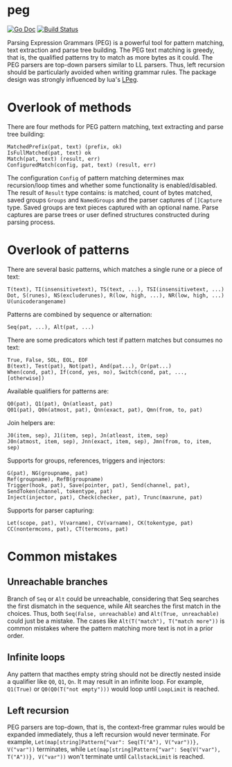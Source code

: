 # peg

[![Go Doc](https://godoc.org/github.com/hucsmn/peg?status.png)](https://godoc.org/github.com/hucsmn/peg)
[![Build Status](https://travis-ci.org/hucsmn/peg.svg?branch=master)](https://travis-ci.org/hucsmn/peg)

Parsing Expression Grammars (PEG) is a powerful tool for pattern matching,
text extraction and parse tree building. The PEG text matching is greedy,
that is, the qualified patterns try to match as more bytes as it could.
The PEG parsers are top-down parsers similar to LL parsers. Thus, left
recursion should be particularly avoided when writing grammar rules. The
package design was strongly influenced by lua's [LPeg](http://www.inf.puc-rio.br/~roberto/lpeg/).


# Overlook of methods

There are four methods for PEG pattern matching, text extracting and
parse tree building:

```
MatchedPrefix(pat, text) (prefix, ok)
IsFullMatched(pat, text) ok
Match(pat, text) (result, err)
ConfiguredMatch(config, pat, text) (result, err)
```

The configuration `Config` of pattern matching determines max recursion/loop
times and whether some functionality is enabled/disabled.
The result of `Result` type contains: is matched, count of bytes matched,
saved groups `Groups` and `NamedGroups` and the parser captures of
`[]Capture` type.
Saved groups are text pieces captured with an optional name.
Parse captures are parse trees or user defined structures constructed during
parsing process.

# Overlook of patterns
There are several basic patterns, which matches a single rune or a piece of text:
```
T(text), TI(insensitivetext), TS(text, ...), TSI(insensitivetext, ...)
Dot, S(runes), NS(excluderunes), R(low, high, ...), NR(low, high, ...)
U(unicoderangename)
```
Patterns are combined by sequence or alternation:
```
Seq(pat, ...), Alt(pat, ...)
```
There are some predicators which test if pattern matches but consumes no text:
```
True, False, SOL, EOL, EOF
B(text), Test(pat), Not(pat), And(pat...), Or(pat...)
When(cond, pat), If(cond, yes, no), Switch(cond, pat, ..., [otherwise])
```
Available qualifiers for patterns are:
```
Q0(pat), Q1(pat), Qn(atleast, pat)
Q01(pat), Q0n(atmost, pat), Qnn(exact, pat), Qmn(from, to, pat)
```
Join helpers are:
```
J0(item, sep), J1(item, sep), Jn(atleast, item, sep)
J0n(atmost, item, sep), Jnn(exact, item, sep), Jmn(from, to, item, sep)
```
Supports for groups, references, triggers and injectors:
```
G(pat), NG(groupname, pat)
Ref(groupname), RefB(groupname)
Trigger(hook, pat), Save(pointer, pat), Send(channel, pat), SendToken(channel, tokentype, pat)
Inject(injector, pat), Check(checker, pat), Trunc(maxrune, pat)
```
Supports for parser capturing:
```
Let(scope, pat), V(varname), CV(varname), CK(tokentype, pat)
CC(nontermcons, pat), CT(termcons, pat)
```
# Common mistakes

## Unreachable branches

Branch of `Seq` or `Alt` could be unreachable, considering that Seq searches the
first dismatch in the sequence, while Alt searches the first match in the
choices. Thus, both `Seq(False, unreachable)` and `Alt(True, unreachable)` could
just be a mistake. The cases like `Alt(T("match"), T("match more"))` is common
mistakes where the pattern matching more text is not in a prior order.

## Infinite loops

Any pattern that macthes empty string should not be directly nested inside
a qualifier like `Q0`, `Q1`, `Qn`. It may result in an infinite loop. For example,
`Q1(True)` or `Q0(Q0(T("not empty")))` would loop until `LoopLimit` is reached.

## Left recursion

PEG parsers are top-down, that is, the context-free grammar rules would be
expanded immediately, thus a left recursion would never terminate.
For example, `Let(map[string]Pattern{"var": Seq(T("A"), V("var"))}, V("var"))`
terminates, while
`Let(map[string]Pattern{"var": Seq(V("var"), T("A"))}, V("var"))` won't
terminate until `CallstackLimit` is reached.